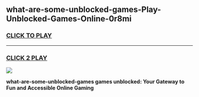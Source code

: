 
## what-are-some-unblocked-games-Play-Unblocked-Games-Online-0r8mi
<h3>
<a href="https://premium76.site?title=what-are-some-unblocked-games&ref=25A">CLICK TO PLAY</a></h3>
<hr>

<h3>
<a href="https://premium76.site?title=what-are-some-unblocked-games&ref=25A">CLICK 2 PLAY</a>
  
</h3>

<a href="https://premium76.site?title=what-are-some-unblocked-games&ref=25A"><img src="https://clearcache.store/games.png"></a>


**what-are-some-unblocked-games games unblocked: Your Gateway to Fun and Accessible Online Gaming**
